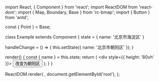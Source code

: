 import React, { Component } from 'react';
import ReactDOM from 'react-dom';
import { Map, Boundary, Base } from 'rc-bmap';
import { Button } from 'antd';

const { Point } = Base;

class Example extends Component {
  state = {
    name: '北京市海淀区'
  }

  handleChange = () => {
    this.setState({
      name: '北京市朝阳区'
    });
  }

  render() {
    const { name } = this.state;
    return (
      <div style={{ height: '80vh' }}>
        <Map
          ak="WAeVpuoSBH4NswS30GNbCRrlsmdGB5Gv"
          zoom={5}
          scrollWheelZoom
        >
          <Point name="center" lng="116.404" lat="39.915" />
          <Boundary
            autoViewport
            name={name}
            strokeColor="#ff0000"
            strokeWeight={2}
          />
        </Map>
        <Button onClick={this.handleChange}>改变为朝阳区</Button>
      </div>
    );
  }
}

ReactDOM.render(
  <Example />,
  document.getElementById('root'),
);
